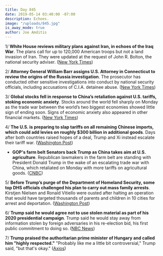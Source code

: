 ```yaml
---
title: Day 845
date: 2019-05-14 03:40:00 -07:00
description: Echoes.
image: "/uploads/845.jpg"
is_away_mode: true
author: Joe Amditis
---
```


1/ **White House reviews military plans against Iran, in echoes of the Iraq War**. The plans call for up to 120,000 American troops but not a land invasion of Iran. They were updated at the request of John R. Bolton, the national security adviser. ([New York Times](https://www.nytimes.com/2019/05/13/world/middleeast/us-military-plans-iran.html))

2/ **Attorney General William Barr assigns U.S. Attorney in Connecticut to review the origins of the Russia investigation**. The prosecutor has conducted other sensitive investigations into conduct by national security officials, including accusations of C.I.A. detainee abuse. ([New York Times](https://www.nytimes.com/2019/05/13/us/politics/russia-investigation-justice-department-review.html))

3/ **Global stocks fell in response to China’s retaliation against U.S. tariffs, stoking economic anxiety**. Stocks around the world fell sharply on Monday as the trade war between the world’s two biggest economies showed little sign of ending soon. Signs of economic anxiety also appeared in other financial markets. ([New York Times](https://www.nytimes.com/2019/05/13/business/global-markets.html))

4/ **The U.S. is preparing to slap tariffs on all remaining Chinese imports, which could add levies on roughly $300 billion in additional goods**. Days after both countries raised hopes of a deal, Trump and Xi instead escalate their tariff war. ([Washington Post](https://www.washingtonpost.com/business/2019/05/13/trump-warns-china-not-retaliate-tariffs-insists-they-wont-hurt-us-consumers/))

* **GOP's farm belt Senators back Trump as China takes aim at U.S. agriculture**. Republican lawmakers in the farm belt are standing with President Donald Trump in the wake of an escalating trade war with China, which retaliated on Monday with more tariffs on agricultural goods. ([CNBC](https://www.cnbc.com/2019/05/13/gops-farm-belt-senators-back-trump-as-china-takes-aim-at-us-agriculture.html))

5/ **Before Trump’s purge of the Department of Homeland Security, some top DHS officials challenged his plan to carry out mass family arrests**. Kirstjen Nielsen and Ronald Vitiello were ousted after halting an operation that would have targeted thousands of parents and children in 10 cities for arrest and deportation. ([Washington Post](https://www.washingtonpost.com/immigration/before-trumps-purge-at-dhs-top-officials-challenged-plan-for-mass-family-arrests/2019/05/13/d7cb91ce-75af-11e9-bd25-c989555e7766_story.html))

6/ **Trump said he would agree not to use stolen material as part of his 2020 presidential campaign**. Trump said he would stay away from information stolen by foreign adversaries in his re-election bid, his first public commitment to doing so. ([NBC News](https://www.nbcnews.com/politics/donald-trump/trump-says-he-would-agree-not-use-stolen-material-2020-n1005146))

7/ **Trump praised the authoritarian prime minister of Hungary and called him "highly respected."** "Probably like me a little bit controversial," Trump said, "but that's okay." ([Axios](https://www.axios.com/trump-viktor-orban-hungary-migration-d32f28ea-c433-447b-90e0-9c69f37a2491.html))
